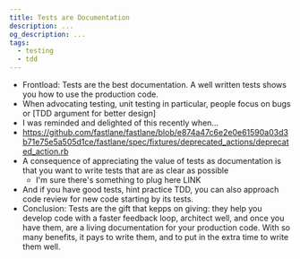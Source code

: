 ```yaml
---
title: Tests are Documentation
description: ...
og_description: ...
tags:
  - testing
  - tdd
---
```


- Frontload: Tests are the best documentation. A well written tests shows you how to use the production code.
- When advocating testing, unit testing in particular, people focus on bugs or [TDD argument for better design]
- I was reminded and delighted of this recently when...
- https://github.com/fastlane/fastlane/blob/e874a47c6e2e0e61590a03d3b71e75e5a505d1ce/fastlane/spec/fixtures/deprecated_actions/deprecated_action.rb
- A consequence of appreciating the value of tests as documentation is that you want to write tests that are as clear as possible
  - I'm sure there's something to plug here LINK
- And if you have good tests, hint practice TDD, you can also approach code review for new code starting by its tests.
- Conclusion: Tests are the gift that kepps on giving: they help you develop code with a faster feedback loop, architect well, and once you have them, are a living documentation for your production code. With so many benefits, it pays to write them, and to put in the extra time to write them well.
